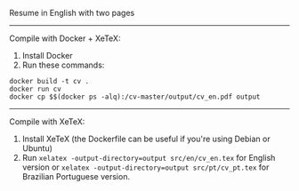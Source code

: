 Resume in English with two pages

---

Compile with Docker + XeTeX:

1. Install Docker
2. Run these commands:
```
docker build -t cv .
docker run cv
docker cp $$(docker ps -alq):/cv-master/output/cv_en.pdf output
```

---

Compile with XeTeX:

1. Install XeTeX (the Dockerfile can be useful if you're using Debian or Ubuntu)
2. Run ```xelatex -output-directory=output src/en/cv_en.tex``` for English version or ```xelatex -output-directory=output src/pt/cv_pt.tex``` for Brazilian Portuguese version.

